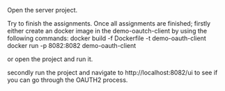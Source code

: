 ﻿Open the server project.

Try to finish the assignments.
Once all assignments are finished;
firstly either create an docker image in the demo-oautch-client
by using the following commands:
docker build -f Dockerfile -t demo-oauth-client
docker run -p 8082:8082 demo-oauth-client

or open the project and run it.

secondly run the project and navigate to http://localhost:8082/ui to see if you can go through the OAUTH2 process.




